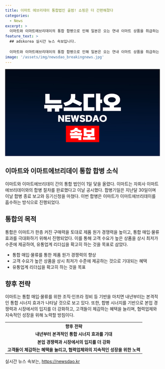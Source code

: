 ```yaml
---
title: 이마트 에브리데이 통합법인 출범! 쇼핑은 더 간편해졌다
categories:
  - News
excerpt: >
  이마트와 이마트에브리데이의 통합 합병으로 인해 일본은 오는 연내 이마트 상품을 취급하는 이마트에브리데이 점포 수를 140여개로 확대할 계획이다. 이를 통해 매입 및 물류 효과를 극대화할 예정이며, 고객 수요가 높은 상품을 상시 최저가 수준에 제공하고 유통업계 리더십을 확고히 하겠다는 목표를 세웠다. 이마트는 본격적인 통합 시너지 효과를 내년부터 볼 것으로 예상하고 있으며, 합병 시너지를 통해 고객 혜택을 늘리고 협력업체와 지속적인 성장을 모색할 것이라고 밝혀 말했다.
feature_text: >
  ## adskorea 실시간 뉴스 속보입니다.

  이마트와 이마트에브리데이의 통합 합병으로 인해 일본은 오는 연내 이마트 상품을 취급하는 이마트에브리데이 점포 수를 140여개로 확대할 계획이다. 이를 통해 매입 및 물류 효과를 극대화할 예정이며, 고객 수요가 높은 상품을 상시 최저가 수준에 제공하고 유통업계 리더십을 확고히 하겠다는 목표를 세웠다. 이마트는 본격적인 통합 시너지 효과를 내년부터 볼 것으로 예상하고 있으며, 합병 시너지를 통해 고객 혜택을 늘리고 협력업체와 지속적인 성장을 모색할 것이라고 밝혀 말했다.
image: '/assets/img/newsdao_breakingnews.jpg'
---
```


<p><img src="/assets/img/newsdao_breakingnews.jpg" alt="adskorea 속보" /></p>

<h2 data-ke-size="size26">이마트와 이마트에브리데이 통합 합병 소식</h2>

<p data-ke-size="size16">이마트와 이마트에브리데이 간의 통합 법인이 1일 닻을 올렸다. 이마트는 자회사 이마트에브리데이와의 합병 절차를 완료했다고 이날 공시했다. 합병기일은 지난달 30일이며 이날 합병 종료 보고와 등기신청을 마쳤다. 이번 합병은 이마트가 이마트에브리데이를 흡수하는 방식으로 진행되었다.</p>

<h2 data-ke-size="size26">통합의 목적</h2>

<p data-ke-size="size16"> 통합은 이마트가 한층 커진 구매력을 토대로 제품 원가 경쟁력을 높이고, 통합 매입·물류 효과를 극대화하기 위해서 진행되었다. 이를 통해 고객 수요가 높은 상품을 상시 최저가 수준에 제공하여, 유통업계 리더십을 확고히 하는 것을 목표로 삼았다.</p>

<ul data-ke-size="size16">
  <li>통합 매입·물류를 통한 제품 원가 경쟁력의 향상</li>
  <li>고객 수요가 높은 상품을 상시 최저가 수준에 제공하는 것으로 기대되는 혜택</li>
  <li>유통업계 리더십을 확고히 하는 것을 목표</li>
</ul>

<h2 data-ke-size="size26">향후 전략</h2>

<p data-ke-size="size16">이마트는 통합 매입·물류를 위한 조직·인프라 정비 등 기반을 마치면 내년부터는 본격적인 통합 시너지 효과가 나타날 것으로 보고 있다. 또한, 합병 시너지를 기반으로 본업 경쟁력과 시장에서의 입지를 더 강화하고, 고객들이 체감하는 혜택을 늘리며, 협력업체와 지속적인 성장을 위해 노력할 방침이다.</p>

<table>
  <tr>
    <td style="text-align: center; height: 17px;"><b>향후 전략</b></td>
  </tr>
  <tr>
    <td style="text-align: center; height: 17px;"><b>내년부터 본격적인 통합 시너지 효과를 기대</b></td>
  </tr>
  <tr>
    <td style="text-align: center; height: 17px;"><b>본업 경쟁력과 시장에서의 입지를 더 강화</b></td>
  </tr>
  <tr>
    <td style="text-align: center; height: 17px;"><b>고객들이 체감하는 혜택을 늘리고, 협력업체와의 지속적인 성장을 위한 노력</b></td>
  </tr>
</table>
실시간 뉴스 속보는, <a href="https://newsdao.kr" rel="dofollow">https://newsdao.kr</a>


